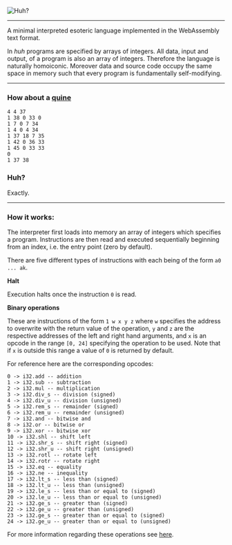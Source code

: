 ![Huh?](https://i.ibb.co/R06cZQ8/34174253.png)

---

A minimal interpreted esoteric language implemented in the WebAssembly text format.

In *huh* programs are specified by arrays of integers. All data, input and output, of a program is also an array of integers. Therefore the language is naturally homoiconic. Moreover data and source code occupy the same space in memory such that every program is fundamentally self-modifying.

---

### How about a [quine](https://en.wikipedia.org/wiki/Quine_%28computing%29)

```
4 4 37
1 38 0 33 0
1 7 0 7 34
1 4 0 4 34
1 37 18 7 35
1 42 0 36 33
1 45 0 33 33
0
1 37 38
```

### Huh?
Exactly.

---

### How it works:

The interpreter first loads into memory an array of integers which specifies a program. Instructions are then read and executed sequentially beginning from an index, i.e. the entry point (zero by default).

There are five different types of instructions with each being of the form `a0 ... ak`.

**Halt**

Execution halts once the instruction `0` is read.


**Binary operations**

These are instructions of the form `1 w x y z` where `w` specifies the address to overwrite with the return value of the operation, `y` and `z` are the respective addresses of the left and right hand arguments, and `x` is an opcode in the range `[0, 24]` specifying the operation to be used. Note that if `x` is outside this range a value of `0` is returned by default.

For reference here are the corresponding opcodes:
```
0 -> i32.add -- addition
1 -> i32.sub -- subtraction
2 -> i32.mul -- multiplication
3 -> i32.div_s -- division (signed)
4 -> i32.div_u -- division (unsigned)
5 -> i32.rem_s -- remainder (signed)
6 -> i32.rem_u -- remainder (unsigned)
7 -> i32.and -- bitwise and
8 -> i32.or -- bitwise or
9 -> i32.xor -- bitwise xor
10 -> i32.shl -- shift left
11 -> i32.shr_s -- shift right (signed)
12 -> i32.shr_u -- shift right (unsigned)
13 -> i32.rotl -- rotate left
14 -> i32.rotr -- rotate right
15 -> i32.eq -- equality
16 -> i32.ne -- inequality
17 -> i32.lt_s -- less than (signed)
18 -> i32.lt_u -- less than (unsigned)
19 -> i32.le_s -- less than or equal to (signed)
20 -> i32.le_u -- less than or equal to (unsigned)
21 -> i32.ge_s -- greater than (signed)
22 -> i32.ge_u -- greater than (unsigned)
23 -> i32.ge_s -- greater than or equal to (signed)
24 -> i32.ge_u -- greater than or equal to (unsigned)
```
For more information regarding these operations see [here](https://github.com/sunfishcode/wasm-reference-manual/blob/master/WebAssembly.md#integer-arithmetic-instructions).
